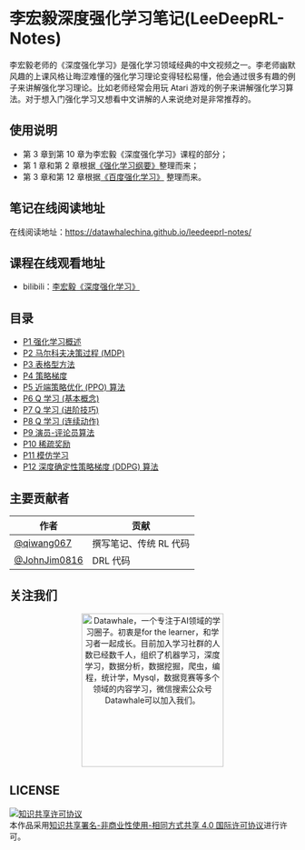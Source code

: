 # 李宏毅深度强化学习笔记(LeeDeepRL-Notes)

李宏毅老师的《深度强化学习》是强化学习领域经典的中文视频之一。李老师幽默风趣的上课风格让晦涩难懂的强化学习理论变得轻松易懂，他会通过很多有趣的例子来讲解强化学习理论。比如老师经常会用玩 Atari 游戏的例子来讲解强化学习算法。对于想入门强化学习又想看中文讲解的人来说绝对是非常推荐的。

## 使用说明

* 第 3 章到第 10 章为李宏毅《深度强化学习》课程的部分；
* 第 1 章和第 2 章根据[《强化学习纲要》](https://github.com/zhoubolei/introRL)整理而来；
* 第 3 章和第 12 章根据[《百度强化学习》](https://aistudio.baidu.com/aistudio/education/group/info/1335) 整理而来。


## 笔记在线阅读地址
在线阅读地址：https://datawhalechina.github.io/leedeeprl-notes/

## 课程在线观看地址
- bilibili：[李宏毅《深度强化学习》](https://www.bilibili.com/video/BV1MW411w79n)

## 目录
- [P1 强化学习概述](https://datawhalechina.github.io/leedeeprl-notes/#/chapter1/chapter1)
- [P2 马尔科夫决策过程 (MDP)](https://datawhalechina.github.io/leedeeprl-notes/#/chapter2/chapter2)
- [P3 表格型方法](https://datawhalechina.github.io/leedeeprl-notes/#/chapter3/chapter3)
- [P4 策略梯度](https://datawhalechina.github.io/leedeeprl-notes/#/chapter4/chapter4)
- [P5 近端策略优化 (PPO) 算法](https://datawhalechina.github.io/leedeeprl-notes/#/chapter5/chapter5)
- [P6 Q 学习 (基本概念)](https://datawhalechina.github.io/leedeeprl-notes/#/chapter6/chapter6)
- [P7 Q 学习 (进阶技巧)](https://datawhalechina.github.io/leedeeprl-notes/#/chapter7/chapter7)
- [P8 Q 学习 (连续动作)](https://datawhalechina.github.io/leedeeprl-notes/#/chapter8/chapter8)
- [P9 演员-评论员算法](https://datawhalechina.github.io/leedeeprl-notes/#/chapter9/chapter9)
- [P10 稀疏奖励](https://datawhalechina.github.io/leedeeprl-notes/#/chapter10/chapter10)
- [P11 模仿学习](https://datawhalechina.github.io/leedeeprl-notes/#/chapter11/chapter11)
- [P12 深度确定性策略梯度 (DDPG) 算法](https://datawhalechina.github.io/leedeeprl-notes/#/chapter12/chapter12)

## 主要贡献者

| 作者 | 贡献 |
|------|------|
|   [@qiwang067](https://github.com/qiwang067)   |   撰写笔记、传统 RL 代码   |
|  [@JohnJim0816](https://github.com/JohnJim0816)    |   DRL 代码   |

## 关注我们

<div align=center><img src="https://raw.githubusercontent.com/datawhalechina/pumpkin-book/master/res/qrcode.jpeg" width = "250" height = "270" alt="Datawhale，一个专注于AI领域的学习圈子。初衷是for the learner，和学习者一起成长。目前加入学习社群的人数已经数千人，组织了机器学习，深度学习，数据分析，数据挖掘，爬虫，编程，统计学，Mysql，数据竞赛等多个领域的内容学习，微信搜索公众号Datawhale可以加入我们。"></div>

## LICENSE
<a rel="license" href="http://creativecommons.org/licenses/by-nc-sa/4.0/"><img alt="知识共享许可协议" style="border-width:0" src="https://i.creativecommons.org/l/by-nc-sa/4.0/88x31.png" /></a><br />本作品采用<a rel="license" href="http://creativecommons.org/licenses/by-nc-sa/4.0/">知识共享署名-非商业性使用-相同方式共享 4.0 国际许可协议</a>进行许可。

